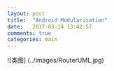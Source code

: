 ```yaml
---
layout: post
title:  "Android Modularization"
date:   2017-03-14 13:42:57
comments: true
categories: main
---
```


![类图] (../images/RouterUML.jpg)
